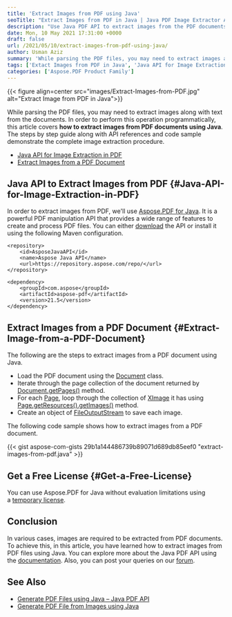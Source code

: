 ```yaml
---
title: 'Extract Images from PDF using Java'
seoTitle: "Extract Images from PDF in Java | Java PDF Image Extractor API"
description: "Use Java PDF API to extract images from the PDF documents programmatically using Java. Extract images from all pages or a specific page of the PDF."
date: Mon, 10 May 2021 17:31:00 +0000
draft: false
url: /2021/05/10/extract-images-from-pdf-using-java/
author: Usman Aziz
summary: 'While parsing the PDF files, you may need to extract images along with text from the documents. In order to perform this operation programmatically, this article covers **how to extract images from PDF documents using Java**. The steps by step guide along with API references and code sample demonstrate the complete image extraction procedure.'
tags: ['Extact Images from PDF in Java', 'Java API for Image Extraction in PDF', 'PDF Image Extractor API for Java']
categories: ['Aspose.PDF Product Family']
---
```




{{< figure align=center src="images/Extract-Images-from-PDF.jpg" alt="Extract Image from PDF in Java">}}


While parsing the PDF files, you may need to extract images along with text from the documents. In order to perform this operation programmatically, this article covers **how to extract images from PDF documents using Java**. The steps by step guide along with API references and code sample demonstrate the complete image extraction procedure.

*   [Java API for Image Extraction in PDF][1]
*   [Extract Images from a PDF Document][2]

## Java API to Extract Images from PDF {#Java-API-for-Image-Extraction-in-PDF}

In order to extract images from PDF, we'll use [Aspose.PDF for Java][3]. It is a powerful PDF manipulation API that provides a wide range of features to create and process PDF files. You can either [download][4] the API or install it using the following Maven configuration.

```
<repository>
    <id>AsposeJavaAPI</id>
    <name>Aspose Java API</name>
    <url>https://repository.aspose.com/repo/</url>
</repository>
```
```
<dependency>
    <groupId>com.aspose</groupId>
    <artifactId>aspose-pdf</artifactId>
    <version>21.5</version>
</dependency>
```

## Extract Images from a PDF Document {#Extract-Image-from-a-PDF-Document}

The following are the steps to extract images from a PDF document using Java.

*   Load the PDF document using the [Document][5] class.
*   Iterate through the page collection of the document returned by [Document.getPages()][6] method.
*   For each [Page][7], loop through the collection of [XImage][8] it has using [Page.getResources().getImages()][9] method.
*   Create an object of [FileOutputStream][10] to save each image.

The following code sample shows how to extract images from a PDF document.

{{< gist aspose-com-gists 29b1a144486739b89071d689db85eef0 "extract-images-from-pdf.java" >}}

## Get a Free License {#Get-a-Free-License}

You can use Aspose.PDF for Java without evaluation limitations using a [temporary license][11].

## Conclusion

In various cases, images are required to be extracted from PDF documents. To achieve this, in this article, you have learned how to extract images from PDF files using Java. You can explore more about the Java PDF API using the [documentation][12]. Also, you can post your queries on our [forum][13].

## See Also

*   [Generate PDF Files using Java – Java PDF API][14]
*   [Generate PDF File from Images using Java][15]




[1]: #Java-API-for-Image-Extraction-in-PDF
[2]: #Extract-Image-from-a-PDF-Document
[3]: https://products.aspose.com/pdf/java
[4]: https://downloads.aspose.com/pdf/java
[5]: https://apireference.aspose.com/pdf/java/com.aspose.pdf/Document
[6]: https://apireference.aspose.com/pdf/java/com.aspose.pdf/Document#getPages--
[7]: https://apireference.aspose.com/pdf/java/com.aspose.pdf/Page
[8]: https://apireference.aspose.com/pdf/java/com.aspose.pdf/XImage
[9]: https://apireference.aspose.com/pdf/java/com.aspose.pdf/Resources#getImages--
[10]: https://docs.oracle.com/javase/7/docs/api/java/io/FileOutputStream.html
[11]: https://purchase.aspose.com/temporary-license
[12]: https://docs.aspose.com/pdf/java/overview/
[13]: https://forum.aspose.com/
[14]: https://blog.aspose.com/2020/12/31/create-pdf-files-in-java/
[15]: https://blog.aspose.com/2021/03/01/generate-pdf-file-from-images-using-java/





